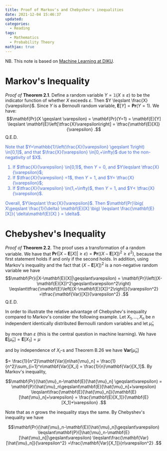 ```yaml
---
title: Proof of Markov's and Chebyshev's inequalities
date: 2021-12-04 15:46:37
updated: 
categories:
  - Reading
tags:
  - Mathematics
  - Probability Theory
mathjax: true
---
```


NB. This note is based on [Machine Learning at DIKU](https://sites.google.com/diku.edu/machine-learning-courses/ml).



# Markov's Inequality

*Proof of* **Theorem 2.1**. Define a random variable $Y= \mathbb{1}(X \geqslant \varepsilon)$ to be the indicator function of whether $X$ exceeds $\varepsilon$. Then $Y \leqslant \frac{X}{\varepsilon}$. Since $Y$ is a Bernoulli random variable, $\mathbf{E}[Y] = \mathbf{Pr}(Y=1)$. We have:
$$\mathbf{Pr}(X \geqslant \varepsilon) = \mathbf{Pr}(Y=1) = \mathbf{E}[Y] \leqslant \mathbf{E}\left[\tfrac{X}\varepsilon\right] = \tfrac{\mathbf{E}[X]}{\varepsilon} .$$
Q.E.D.

<font color="4169E1">
Note that $Y=\mathbb{1}\left(\frac{X}{\varepsilon} \geqslant 1\right) \in[0,1]$, and that $\frac{X}{\varepsilon} \in[0,+\infty)$ due to the non-negativity of $X$. 

1. If $\tfrac{X}{\varepsilon} \in[0,1)$, then $Y=0$, and $Y\leqslant \tfrac{X}{\varepsilon}$;
2. If $\tfrac{X}{\varepsilon} =1$, then $Y=1$, and $Y= \tfrac{X}{\varepsilon}$;
3. If $\tfrac{X}{\varepsilon} \in(1,+\infty)$, then $Y=1$, and $Y< \tfrac{X}{\varepsilon}$.

Overall, $Y\leqslant \frac{X}{\varepsilon}$. Then $\mathbf{Pr}\big( X\geqslant \frac{1}{\delta} \mathbf{E}[X] \big) \leqslant \frac{\mathbf{E}[X]}{ \delta\mathbf{E}[X] } = \delta$. 
</font>



# Chebyshev's Inequality

*Proof of* **Theorem 2.2**. The proof uses a transformation of a random variable. We have that $\mathbf{Pr}( |X-\mathbf{E}[X]| \geqslant\varepsilon )=\mathbf{Pr}\left( (X-\mathbf{E}[X])^2 \geqslant\varepsilon^2 \right)$, because the first statement holds if and only if the second holds. In addition, using Markov's inequality and the fact that $(X-\mathbf{E}[X])^2$ is a non-negative random variable we have
$$\mathbf{Pr}(|X-\mathbf{E}[X]|\geqslant\varepsilon) = \mathbf{Pr}\left((X-\mathbf{E}[X])^2\geqslant\varepsilon^2\right) \leqslant\tfrac{\mathbf{E}\left[(X-\mathbf{E}[X])^2\right]}{\varepsilon^2} =\tfrac{\mathbf{Var}[X]}{\varepsilon^2} .$$
Q.E.D.


In order to illustrate the relative advantage of Chebyshev's inequality compared to Markov's consider the following example. Let $X_1,...,X_n$ be $n$ independent identically distributed Bernoulli random variables and let $\hat{\mu}_n$ 

by more than $\varepsilon$ (this is the central question in machine learning). We have $\mathbf{E}[\hat{\mu}_n] = \mathbf{E}[X_1]=\mu$ 

and by independence of $X_i$-s and Theorem B.26 we have $\mathbf{Var}[\hat{\mu}_n]$ 

$= \frac{1}{n^2}\mathbf{Var}[n\hat{\mu}_n] = \frac{1}{n^2}\sum_{i=1}^n\mathbf{Var}[X_i] = \frac{1}{n}\mathbf{Var}[X_1]$. By Markov's inequality,

$$\mathbf{Pr}(\hat{\mu}_n-\mathbf{E}[\hat{\mu}_n] \geqslant\varepsilon) = \mathbf{P}(\hat{\mu}_n\geqslant\mathbf{E}[\hat{\mu}_n]+\varepsilon) \leqslant\frac{\mathbf{E}[\hat{\mu}_n]}{\mathbf{E}[\hat{\mu}_n]+\varepsilon} = \frac{\mathbf{E}[X_1]}{\mathbf{E}[X_1]+\varepsilon} .$$

Note that as $n$ grows the inequality stays the same. By Chebyshev's inequality we have

$$\mathbf{Pr}(\hat{\mu}_n-\mathbf{E}[\hat{\mu}_n]\geqslant\varepsilon) \leqslant\mathbf{P}(|\hat{\mu}_n-\mathbf{E}[\hat{\mu}_n]|\geqslant\varepsilon) \leqslant\frac{\mathbf{Var}[\hat{\mu}_n]}{\varepsilon^2} =\frac{\mathbf{Var}[X_1]}{n\varepsilon^2} .$$


